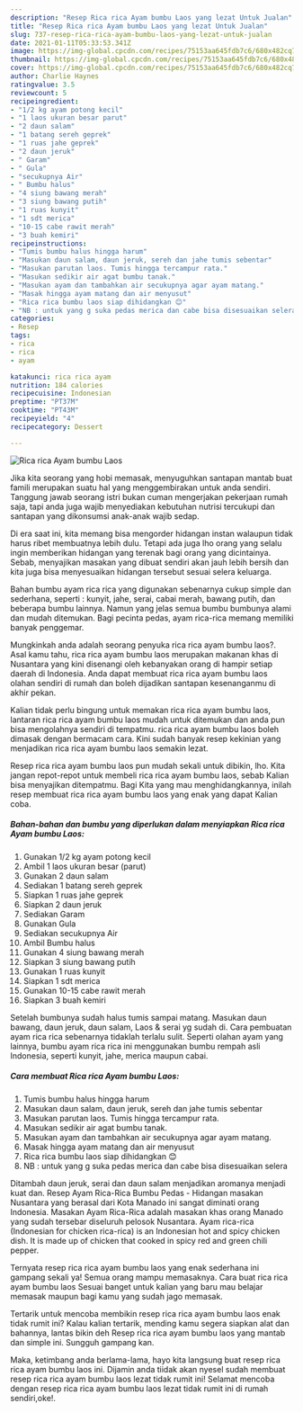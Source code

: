 ```yaml
---
description: "Resep Rica rica Ayam bumbu Laos yang lezat Untuk Jualan"
title: "Resep Rica rica Ayam bumbu Laos yang lezat Untuk Jualan"
slug: 737-resep-rica-rica-ayam-bumbu-laos-yang-lezat-untuk-jualan
date: 2021-01-11T05:33:53.341Z
image: https://img-global.cpcdn.com/recipes/75153aa645fdb7c6/680x482cq70/rica-rica-ayam-bumbu-laos-foto-resep-utama.jpg
thumbnail: https://img-global.cpcdn.com/recipes/75153aa645fdb7c6/680x482cq70/rica-rica-ayam-bumbu-laos-foto-resep-utama.jpg
cover: https://img-global.cpcdn.com/recipes/75153aa645fdb7c6/680x482cq70/rica-rica-ayam-bumbu-laos-foto-resep-utama.jpg
author: Charlie Haynes
ratingvalue: 3.5
reviewcount: 5
recipeingredient:
- "1/2 kg ayam potong kecil"
- "1 laos ukuran besar parut"
- "2 daun salam"
- "1 batang sereh geprek"
- "1 ruas jahe geprek"
- "2 daun jeruk"
- " Garam"
- " Gula"
- "secukupnya Air"
- " Bumbu halus"
- "4 siung bawang merah"
- "3 siung bawang putih"
- "1 ruas kunyit"
- "1 sdt merica"
- "10-15 cabe rawit merah"
- "3 buah kemiri"
recipeinstructions:
- "Tumis bumbu halus hingga harum"
- "Masukan daun salam, daun jeruk, sereh dan jahe tumis sebentar"
- "Masukan parutan laos. Tumis hingga tercampur rata."
- "Masukan sedikir air agat bumbu tanak."
- "Masukan ayam dan tambahkan air secukupnya agar ayam matang."
- "Masak hingga ayam matang dan air menyusut"
- "Rica rica bumbu laos siap dihidangkan 😊"
- "NB : untuk yang g suka pedas merica dan cabe bisa disesuaikan selera"
categories:
- Resep
tags:
- rica
- rica
- ayam

katakunci: rica rica ayam 
nutrition: 184 calories
recipecuisine: Indonesian
preptime: "PT37M"
cooktime: "PT43M"
recipeyield: "4"
recipecategory: Dessert

---
```



![Rica rica Ayam bumbu Laos](https://img-global.cpcdn.com/recipes/75153aa645fdb7c6/680x482cq70/rica-rica-ayam-bumbu-laos-foto-resep-utama.jpg)

Jika kita seorang yang hobi memasak, menyuguhkan santapan mantab buat famili merupakan suatu hal yang menggembirakan untuk anda sendiri. Tanggung jawab seorang istri bukan cuman mengerjakan pekerjaan rumah saja, tapi anda juga wajib menyediakan kebutuhan nutrisi tercukupi dan santapan yang dikonsumsi anak-anak wajib sedap.

Di era  saat ini, kita memang bisa mengorder hidangan instan walaupun tidak harus ribet membuatnya lebih dulu. Tetapi ada juga lho orang yang selalu ingin memberikan hidangan yang terenak bagi orang yang dicintainya. Sebab, menyajikan masakan yang dibuat sendiri akan jauh lebih bersih dan kita juga bisa menyesuaikan hidangan tersebut sesuai selera keluarga. 

Bahan bumbu ayam rica rica yang digunakan sebenarnya cukup simple dan sederhana, seperti : kunyit, jahe, serai, cabai merah, bawang putih, dan beberapa bumbu lainnya. Namun yang jelas semua bumbu bumbunya alami dan mudah ditemukan. Bagi pecinta pedas, ayam rica-rica memang memiliki banyak penggemar.

Mungkinkah anda adalah seorang penyuka rica rica ayam bumbu laos?. Asal kamu tahu, rica rica ayam bumbu laos merupakan makanan khas di Nusantara yang kini disenangi oleh kebanyakan orang di hampir setiap daerah di Indonesia. Anda dapat membuat rica rica ayam bumbu laos olahan sendiri di rumah dan boleh dijadikan santapan kesenanganmu di akhir pekan.

Kalian tidak perlu bingung untuk memakan rica rica ayam bumbu laos, lantaran rica rica ayam bumbu laos mudah untuk ditemukan dan anda pun bisa mengolahnya sendiri di tempatmu. rica rica ayam bumbu laos boleh dimasak dengan bermacam cara. Kini sudah banyak resep kekinian yang menjadikan rica rica ayam bumbu laos semakin lezat.

Resep rica rica ayam bumbu laos pun mudah sekali untuk dibikin, lho. Kita jangan repot-repot untuk membeli rica rica ayam bumbu laos, sebab Kalian bisa menyajikan ditempatmu. Bagi Kita yang mau menghidangkannya, inilah resep membuat rica rica ayam bumbu laos yang enak yang dapat Kalian coba.

<!--inarticleads1-->

##### Bahan-bahan dan bumbu yang diperlukan dalam menyiapkan Rica rica Ayam bumbu Laos:

1. Gunakan 1/2 kg ayam potong kecil
1. Ambil 1 laos ukuran besar (parut)
1. Gunakan 2 daun salam
1. Sediakan 1 batang sereh geprek
1. Siapkan 1 ruas jahe geprek
1. Siapkan 2 daun jeruk
1. Sediakan  Garam
1. Gunakan  Gula
1. Sediakan secukupnya Air
1. Ambil  Bumbu halus
1. Gunakan 4 siung bawang merah
1. Siapkan 3 siung bawang putih
1. Gunakan 1 ruas kunyit
1. Siapkan 1 sdt merica
1. Gunakan 10-15 cabe rawit merah
1. Siapkan 3 buah kemiri


Setelah bumbunya sudah halus tumis sampai matang. Masukan daun bawang, daun jeruk, daun salam, Laos &amp; serai yg sudah di. Cara pembuatan ayam rica rica sebenarnya tidaklah terlalu sulit. Seperti olahan ayam yang lainnya, bumbu ayam rica rica ini menggunakan bumbu rempah asli Indonesia, seperti kunyit, jahe, merica maupun cabai. 

<!--inarticleads2-->

##### Cara membuat Rica rica Ayam bumbu Laos:

1. Tumis bumbu halus hingga harum
1. Masukan daun salam, daun jeruk, sereh dan jahe tumis sebentar
1. Masukan parutan laos. Tumis hingga tercampur rata.
1. Masukan sedikir air agat bumbu tanak.
1. Masukan ayam dan tambahkan air secukupnya agar ayam matang.
1. Masak hingga ayam matang dan air menyusut
1. Rica rica bumbu laos siap dihidangkan 😊
1. NB : untuk yang g suka pedas merica dan cabe bisa disesuaikan selera


Ditambah daun jeruk, serai dan daun salam menjadikan aromanya menjadi kuat dan. Resep Ayam Rica-Rica Bumbu Pedas - Hidangan masakan Nusantara yang berasal dari Kota Manado ini sangat diminati orang Indonesia. Masakan Ayam Rica-Rica adalah masakan khas orang Manado yang sudah tersebar diseluruh pelosok Nusantara. Ayam rica-rica (Indonesian for chicken rica-rica) is an Indonesian hot and spicy chicken dish. It is made up of chicken that cooked in spicy red and green chili pepper. 

Ternyata resep rica rica ayam bumbu laos yang enak sederhana ini gampang sekali ya! Semua orang mampu memasaknya. Cara buat rica rica ayam bumbu laos Sesuai banget untuk kalian yang baru mau belajar memasak maupun bagi kamu yang sudah jago memasak.

Tertarik untuk mencoba membikin resep rica rica ayam bumbu laos enak tidak rumit ini? Kalau kalian tertarik, mending kamu segera siapkan alat dan bahannya, lantas bikin deh Resep rica rica ayam bumbu laos yang mantab dan simple ini. Sungguh gampang kan. 

Maka, ketimbang anda berlama-lama, hayo kita langsung buat resep rica rica ayam bumbu laos ini. Dijamin anda tiidak akan nyesel sudah membuat resep rica rica ayam bumbu laos lezat tidak rumit ini! Selamat mencoba dengan resep rica rica ayam bumbu laos lezat tidak rumit ini di rumah sendiri,oke!.

